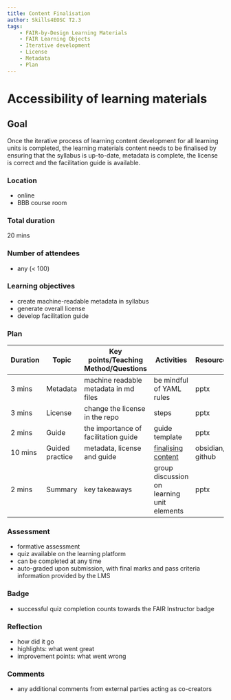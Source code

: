 ```yaml
---
title: Content Finalisation
author: Skills4EOSC T2.3
tags: 
    - FAIR-by-Design Learning Materials
    - FAIR Learning Objects
    - Iterative development
    - License
    - Metadata
    - Plan
---
```


# Accessibility of learning materials

## Goal
Once the iterative process of learning content development for all learning units is completed, the learning materials content needs to be finalised by ensuring that the syllabus is up-to-date, metadata is complete, the license is correct and the facilitation guide is available. 

### Location
- online
- BBB course room

### Total duration
20 mins

### Number of attendees
- any (< 100)

### Learning objectives
- create machine-readable metadata in syllabus
- generate overall license
- develop facilitation guide

### Plan
| **Duration** | **Topic** | **Key points/Teaching Method/Questions** | **Activities** | **Resources** |
|---|---|---|---|---|
| 3 mins | Metadata | machine readable metadata in md files | be mindful of YAML rules | pptx |
| 3 mins | License | change the license in the repo | steps | pptx |
| 2 mins | Guide | the importance of facilitation guide | guide template | pptx |
| 10 mins | Guided practice | metadata, license and guide | [finalising content](./Activities/metadata.md) | obsidian, github |
| 2 mins | Summary | key takeaways | group discussion on learning unit elements | pptx |

### Assessment
- formative assessment
- quiz available on the learning platform
- can be completed at any time
- auto-graded upon submission, with final marks and pass criteria information provided by the LMS

### Badge
- successful quiz completion counts towards the FAIR Instructor badge

### Reflection
- how did it go
- highlights: what went great
- improvement points: what went wrong

### Comments
- any additional comments from external parties acting as co-creators